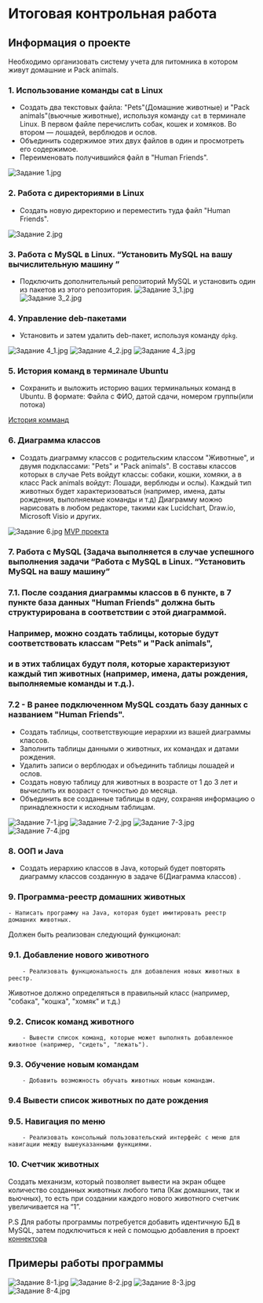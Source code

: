 # Итоговая контрольная работа
## Информация о проекте
Необходимо организовать систему учета для питомника 
в котором живут домашние и Pack animals. 

### 1. Использование команды cat в Linux
   - Создать два текстовых файла: "Pets"(Домашние животные) и "Pack animals"(вьючные животные), используя команду `cat` в терминале Linux. В первом файле перечислить собак, кошек и хомяков. Во втором — лошадей, верблюдов и ослов.
   - Объединить содержимое этих двух файлов в один и просмотреть его содержимое.
   - Переименовать получившийся файл в "Human Friends".

![Задание 1.jpg](/screens/task_1.jpg)

### 2. Работа с директориями в Linux
   - Создать новую директорию и переместить туда файл "Human Friends".

![Задание 2.jpg](/screens/task_2.jpg)

### 3. Работа с MySQL в Linux. “Установить MySQL на вашу вычислительную машину ”
   - Подключить дополнительный репозиторий MySQL и установить один из пакетов из этого репозитория.
![Задание 3_1.jpg](/screens/task_3_1.jpg) 
![Задание 3_2.jpg](/screens/task_3_2.jpg)

### 4. Управление deb-пакетами
   - Установить и затем удалить deb-пакет, используя команду `dpkg`.

![Задание 4_1.jpg](/screens/task_4_1.jpg) 
![Задание 4_2.jpg](/screens/task_4_2.jpg)
![Задание 4_3.jpg](/screens/task_4_3.jpg)   

### 5. История команд в терминале Ubuntu
   - Сохранить и выложить историю ваших терминальных команд в Ubuntu.
В формате: Файла с ФИО, датой сдачи, номером группы(или потока)

[История комманд](/tasks/Bulavin_alexander_Sergeevich_08012024)

### 6. Диаграмма классов
   - Создать диаграмму классов с родительским классом "Животные", и двумя подклассами: "Pets" и "Pack animals".
В составы классов которых в случае Pets войдут классы: собаки, кошки, хомяки, а в класс Pack animals войдут: Лошади, верблюды и ослы).
Каждый тип животных будет характеризоваться (например, имена, даты рождения, выполняемые команды и т.д)
Диаграмму можно нарисовать в любом редакторе, такими как Lucidchart, Draw.io, Microsoft Visio и других.

![Задание 6.jpg](/screens/task_6.jpg)
[MVP проекта](/screens/Control_work.drawio)

### 7. Работа с MySQL (Задача выполняется в случае успешного выполнения задачи “Работа с MySQL в Linux. “Установить MySQL на вашу машину”

### 7.1. После создания диаграммы классов в 6 пункте, в 7 пункте база данных "Human Friends" должна быть структурирована в соответствии с этой диаграммой. 
### Например, можно создать таблицы, которые будут соответствовать классам "Pets" и "Pack animals", 
### и в этих таблицах будут поля, которые характеризуют каждый тип животных (например, имена, даты рождения, выполняемые команды и т.д.).
 
### 7.2   - В ранее подключенном MySQL создать базу данных с названием "Human Friends".
   - Создать таблицы, соответствующие иерархии из вашей диаграммы классов.
   - Заполнить таблицы данными о животных, их командах и датами рождения.
   - Удалить записи о верблюдах и объединить таблицы лошадей и ослов.
   - Создать новую таблицу для животных в возрасте от 1 до 3 лет и вычислить их возраст с точностью до месяца.
   - Объединить все созданные таблицы в одну, сохраняя информацию о принадлежности к исходным таблицам.

![Задание 7-1.jpg](/screens/task_7-1.jpg) 
![Задание 7-2.jpg](/screens/task_7-2.jpg)
![Задание 7-3.jpg](/screens/task_7-3.jpg)   
![Задание 7-4.jpg](/screens/task_7-4.jpg)

### 8. ООП и Java
   - Создать иерархию классов в Java, который будет повторять диаграмму классов созданную в задаче 6(Диаграмма классов) .

### 9. Программа-реестр домашних животных
    - Написать программу на Java, которая будет имитировать реестр домашних животных. 
Должен быть реализован следующий функционал:
    
### 9.1. Добавление нового животного
        - Реализовать функциональность для добавления новых животных в реестр.       
 Животное должно определяться в правильный класс (например, "собака", "кошка", "хомяк" и т.д.)
        
### 9.2. Список команд животного
        - Вывести список команд, которые может выполнять добавленное животное (например, "сидеть", "лежать").
        
### 9.3. Обучение новым командам
        - Добавить возможность обучать животных новым командам.

### 9.4 Вывести список животных по дате рождения
### 9.5. Навигация по меню
        - Реализовать консольный пользовательский интерфейс с меню для навигации между вышеуказанными функциями.
        
### 10. Счетчик животных
Создать механизм, который позволяет вывести на экран общее количество созданных животных любого типа (Как домашних, так и вьючных), то есть при создании каждого нового животного счетчик увеличивается на “1”. 

P.S Для работы программы потребуется добавить идентичную БД в MySQL, затем подключиться к ней с помощью добавления в проект [коннектора](/program_registry/lib/mysql-connector-j-8.4.0.jar)

## Примеры работы программы

![Задание 8-1.jpg](/screens/task_8_1.jpg) 
![Задание 8-2.jpg](/screens/task_8_2.jpg) 
![Задание 8-3.jpg](/screens/task_8_3.jpg)    
![Задание 8-4.jpg](/screens/task_8_4.jpg) 





